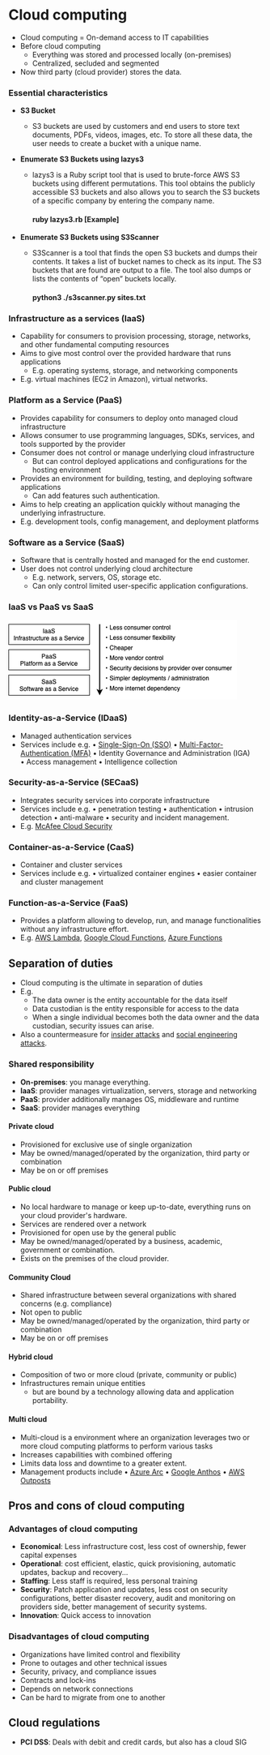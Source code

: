 # Cloud computing

- Cloud computing = On-demand access to IT capabilities
- Before cloud computing
  - Everything was stored and processed locally (on-premises)
  - Centralized, secluded and segmented
- Now third party (cloud provider) stores the data.

### Essential characteristics

- **S3 Bucket**
  - S3 buckets are used by customers and end users to store text documents, PDFs, videos, images, etc. To store all these data, the user needs to create a bucket with a unique name.
    
- **Enumerate S3 Buckets using lazys3**
  - lazys3 is a Ruby script tool that is used to brute-force AWS S3 buckets using different permutations. This tool obtains the publicly accessible S3 buckets and also allows you to search the S3 buckets of a specific company by entering the company name.
    #### ruby lazys3.rb [Example]
    
- **Enumerate S3 Buckets using S3Scanner**
  - S3Scanner is a tool that finds the open S3 buckets and dumps their contents. It takes a list of bucket names to check as its input. The S3 buckets that are found are output to a file. The tool also dumps or lists the contents of “open” buckets locally.
    #### python3 ./s3scanner.py sites.txt
  
### Infrastructure as a services (IaaS)

- Capability for consumers to provision processing, storage, networks, and other fundamental computing resources
- Aims to give most control over the provided hardware that runs applications
  - E.g. operating systems, storage, and networking components
- E.g. virtual machines (EC2 in Amazon), virtual networks.

### Platform as a Service (PaaS)

- Provides capability for consumers to deploy onto managed cloud infrastructure
- Allows consumer to use programming languages, SDKs, services, and tools supported by the provider
- Consumer does not control or manage underlying cloud infrastructure
  - But can control deployed applications and configurations for the hosting environment
- Provides an environment for building, testing, and deploying software applications
  - Can add features such authentication.
- Aims to help creating an application quickly without managing the underlying infrastructure.
- E.g. development tools, config management, and deployment platforms

### Software as a Service (SaaS)

- Software that is centrally hosted and managed for the end customer.
- User does not control underlying cloud architecture
  - E.g. network, servers, OS, storage etc.
  - Can only control limited user-specific application configurations.

### IaaS vs PaaS vs SaaS

![SaaS vs IaaS vs PaaS](https://raw.githubusercontent.com/KICSrwp/CEH-Learning/main/chapters/16-cloud-computing/img/saas-vs-iaas-vs-paas.png)

### Identity-as-a-Service (IDaaS)

- Managed authentication services
- Services include e.g. • [Single-Sign-On (SSO)](./../01-introduction/identity-access-management-(iam).md#single-sign-on-sso) • [Multi-Factor-Authentication (MFA)](./../01-introduction/identity-access-management-(iam).md#multi-factor-authentication-mfa) • Identity Governance and Administration (IGA) • Access management • Intelligence collection

### Security-as-a-Service (SECaaS)

- Integrates security services into corporate infrastructure
- Services include e.g. • penetration testing • authentication • intrusion detection • anti-malware • security and incident management.
- E.g. [McAfee Cloud Security](https://www.mcafee.com/enterprise/en-us/solutions/cloud-security.html)

### Container-as-a-Service (CaaS)

- Container and cluster services
- Services include e.g. • virtualized container engines • easier container and cluster management

### Function-as-a-Service (FaaS)

- Provides a platform allowing to develop, run, and manage functionalities without any infrastructure effort.
- E.g. [AWS Lambda](https://aws.amazon.com/lambda/), [Google Cloud Functions](https://cloud.google.com/functions), [Azure Functions](https://azure.microsoft.com/en-us/services/functions/)

## Separation of duties

- Cloud computing is the ultimate in separation of duties
- E.g.
  - The data owner is the entity accountable for the data itself
  - Data custodian is the entity responsible for access to the data
  - When a single individual becomes both the data owner and the data custodian, security issues can arise.
- Also a countermeasure for [insider attacks](./../01-introduction/security-threats-and-attacks.md#insider-attack-countermeasures) and [social engineering attacks](./../10-social-engineering/social-engineering-types.md#social-engineering-countermeasures).

### Shared responsibility

- **On-premises**: you manage everything.
- **IaaS**: provider manages virtualization, servers, storage and networking
- **PaaS**: provider additionally manages OS, middleware and runtime
- **SaaS**: provider manages everything

#### Private cloud

- Provisioned for exclusive use of single organization
- May be owned/managed/operated by the organization, third party or combination
- May be on or off premises

#### Public cloud

- No local hardware to manage or keep up-to-date, everything runs on your cloud provider's hardware.
- Services are rendered over a network
- Provisioned for open use by the general public
- May be owned/managed/operated by a business, academic, government or combination.
- Exists on the premises of the cloud provider.

#### Community Cloud

- Shared infrastructure between several organizations with shared concerns (e.g. compliance)
- Not open to public
- May be owned/managed/operated by the organization, third party or combination
- May be on or off premises

#### Hybrid cloud

- Composition of two or more cloud (private, community or public)
- Infrastructures remain unique entities
  - but are bound by a technology allowing data and application portability.

#### Multi cloud

- Multi-cloud is a environment where an organization leverages two or more cloud computing platforms to perform various tasks
- Increases capabilities with combined offering
- Limits data loss and downtime to a greater extent.
- Management products include • [Azure Arc](https://azure.microsoft.com/en-us/services/azure-arc) • [Google Anthos](https://cloud.google.com/anthos) • [AWS Outposts](https://aws.amazon.com/outposts/)

## Pros and cons of cloud computing

### Advantages of cloud computing

- **Economical**: Less infrastructure cost, less cost of ownership, fewer capital expenses
- **Operational**: cost efficient, elastic, quick provisioning, automatic updates, backup and recovery...
- **Staffing**: Less staff is required, less personal training
- **Security**: Patch application and updates, less cost on security configurations, better disaster recovery, audit and monitoring on providers side, better management of security systems.
- **Innovation**: Quick access to innovation

### Disadvantages of cloud computing

- Organizations have limited control and flexibility
- Prone to outages and other technical issues
- Security, privacy, and compliance issues
- Contracts and lock-ins
- Depends on network connections
- Can be hard to migrate from one to another

## Cloud regulations

- **PCI DSS**: Deals with debit and credit cards, but also has a cloud SIG

